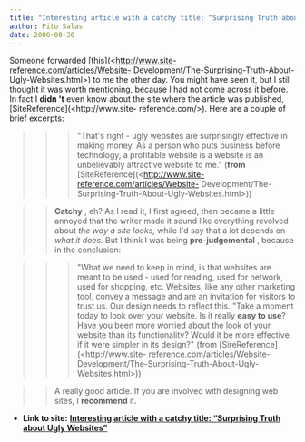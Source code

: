 ```yaml
---
title: "Interesting article with a catchy title: “Surprising Truth about Ugly Websites”"
author: Pito Salas
date: 2006-08-30
---
```


Someone forwarded [this](<http://www.site-reference.com/articles/Website-
Development/The-Surprising-Truth-About-Ugly-Websites.html>) to me the other
day. You might have seen it, but I still thought it was worth mentioning,
because I had not come across it before. In fact I **didn 't** even know about
the site where the article was published, [SiteReference](<http://www.site-
reference.com/>).  Here are a couple of brief excerpts:

>>

>>> "That's right - ugly websites are surprisingly effective in making money.
As a person who puts business before technology, a profitable website is a
website is an unbelievably attractive website to me." (**from**
[SiteReference](<http://www.site-reference.com/articles/Website-
Development/The-Surprising-Truth-About-Ugly-Websites.html>))

>>

>> **Catchy** , eh? As I read it, I first agreed, then became a little annoyed
that the writer made it sound like everything revolved about _the way a site
looks,_ while I'd say that a lot depends on _what it does._ But I think I was
being **pre-judgemental** , because in the conclusion:

>>

>>> "What we need to keep in mind, is that websites are meant to be used -
used for reading, used for network, used for shopping, etc. Websites, like any
other marketing tool, convey a message and are an invitation for visitors to
trust us. Our design needs to reflect this. "Take a moment today to look over
your website. Is it really **easy to use**? Have you been more worried about
the look of your website than its functionality? Would it be more effective if
it were simpler in its design?" (from [SireReference](<http://www.site-
reference.com/articles/Website-Development/The-Surprising-Truth-About-Ugly-
Websites.html>))

>>

>> A really good article. If you are involved with designing web sites, I
**recommend** it.


* **Link to site:** **[Interesting article with a catchy title: “Surprising Truth about Ugly Websites”](None)**
